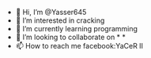 - 👋 Hi, I’m @Yasser645
- 👀 I’m interested in cracking
- 🌱 I’m currently learning programming
- 💞️ I’m looking to collaborate on * *
- 📫 How to reach me facebook:YaCeR II

<!---
Yasser645/Yasser645 is a ✨ special ✨ repository because its `README.md` (this file) appears on your GitHub profile.
You can click the Preview link to take a look at your changes.
--->
